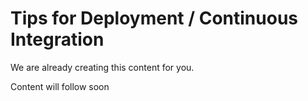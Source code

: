 # Tips for Deployment / Continuous Integration

We are already creating this content for you.&#x20;

Content will follow soon
